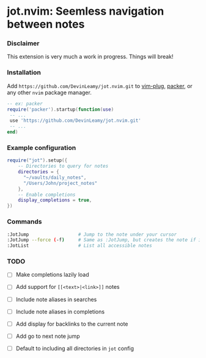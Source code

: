 # jot.nvim: Seemless navigation between notes

### Disclaimer
This extension is very much a work in progress. Things will break!

### Installation
Add `https://github.com/DevinLeamy/jot.nvim.git` to [vim-plug](https://github.com/junegunn/vim-plug), [packer](https://github.com/wbthomason/packer.nvim), or any other `nvim` package manager.

```lua
-- ex: packer
require('packer').startup(function(use)
 -- ...
 use 'https://github.com/DevinLeamy/jot.nvim.git'
 -- ...
end)
```

### Example configuration
```lua
require("jot").setup({
    -- Directories to query for notes
    directories = {
      "~/vaults/daily_notes",
      "/Users/John/project_notes"
    },
    -- Enable completions
    display_completions = true,
})
```

### Commands
```bash
:JotJump                  # Jump to the note under your cursor
:JotJump --force (-f)     # Same as :JotJump, but creates the note if it doesn't exist
:JotList                  # List all accessible notes
```


### TODO
- [ ] Make completions lazily load
- [ ] Add support for `[[<text>|<link>]]` notes
- [ ] Include note aliases in searches
- [ ] Include note aliases in completions
- [ ] Add display for backlinks to the current note
- [ ] Add go to next note jump
- [ ] Default to including all directories in `jot` config


